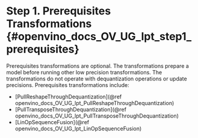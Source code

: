 # Step 1. Prerequisites Transformations {#openvino_docs_OV_UG_lpt_step1_prerequisites}

Prerequisites transformations are optional. The transformations prepare a model before running other low precision transformations. The transformations do not operate with dequantization operations or update precisions. Prerequisites transformations include:
* [PullReshapeThroughDequantization](@ref openvino_docs_OV_UG_lpt_PullReshapeThroughDequantization)
* [PullTransposeThroughDequantization](@ref openvino_docs_OV_UG_lpt_PullTransposeThroughDequantization)
* [LinOpSequenceFusion](@ref openvino_docs_OV_UG_lpt_LinOpSequenceFusion)
